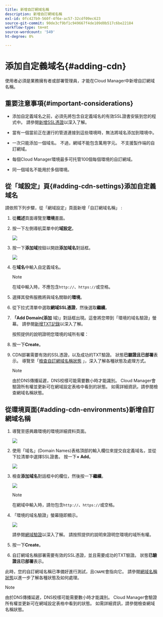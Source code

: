 ```yaml
---
title: 新增自訂網域名稱
description: 新增自訂網域名稱
exl-id: 0fc427b9-560f-4f6e-ac57-32cdf09ec623
source-git-commit: 90de3cf9bf1c949667f4de109d0b517c6be22184
workflow-type: tm+mt
source-wordcount: '549'
ht-degree: 0%

---
```


# 添加自定義域名{#adding-cdn}

使用者必須是業務擁有者或部署管理員，才能在Cloud Manager中新增自訂網域名稱。

## 重要注意事項{#important-considerations}

* 添加自定義域名之前，必須先將包含自定義域名的有效SSL證書安裝到您的程式中。 請參閱[新增SSL憑證](/help/implementing/cloud-manager/managing-ssl-certifications/add-ssl-certificate.md)以深入了解。

* 當有一個當前正在運行的管道連接到這些環境時，無法將域名添加到環境中。

* 一次只能添加一個域名。 不過，網域不能包含萬用字元。 不支援製作端的自訂網域。

* 每個Cloud Manager環境最多可托管100個每個環境的自訂網域。

* 同一個域名不能用於多個環境。

## 從「域設定」頁{#adding-cdn-settings}添加自定義域名

請依照下列步驟，從「網域設定」頁面新增「自訂網域名稱」 :

1. 從&#x200B;**概述**&#x200B;頁面導覽至&#x200B;**環境**&#x200B;畫面。

1. 按一下左側導航菜單中的&#x200B;**域設定**。

   ![](/help/implementing/cloud-manager/assets/cdn/cdn-create.png)

1. 按一下&#x200B;**添加域**&#x200B;按鈕以開啟&#x200B;**添加域名**&#x200B;對話框。

   ![](/help/implementing/cloud-manager/assets/cdn/cdn-create2.png)

1. 在&#x200B;**域名**&#x200B;中輸入自定義域名。

   >[!NOTE]
   >在域中輸入時，不應包含`http://`、`https://`或空格。

1. 選擇其發佈服務將與域名關聯的&#x200B;**環境**。

1. 從下拉式清單中選取&#x200B;**網域SSL憑證**，然後選取&#x200B;**繼續**。

1. **「Add Domain(添加** 域)」對話框出現。這會將您帶到「環境的域名驗證」螢幕。 請參閱[新增TXT記錄](/help/implementing/cloud-manager/custom-domain-names/add-text-record.md)以深入了解。

   按照提供的說明證明您環境的域所有權：

1. 按一下&#x200B;**Create**。
1. CDN部署需要有效的SSL憑證，以及成功的TXT驗證。 狀態&#x200B;**已驗證且已部署**表示。
導覽至「[檢查自訂網域名稱狀態](/help/implementing/cloud-manager/custom-domain-names/check-domain-name-status.md) 」，深入了解各種狀態及處理方式。

   >[!NOTE]
   >由於DNS傳播延遲，DNS校樣可能需要數小時才能識別。 Cloud Manager會驗證所有權並更新可在網域設定表格中看到的狀態。 如需詳細資訊，請參閱檢查網域名稱狀態。

## 從環境頁面{#adding-cdn-environments}新增自訂網域名稱

1. 導覽至感興趣環境的環境詳細資料頁面。

   ![](/help/implementing/cloud-manager/assets/cdn/cdn-create4.png)

1. 使用「域名」(Domain Names)表格頂部的輸入欄位來提交自定義域名，並從下拉清單中選擇SSL證書。 按一下&#x200B;**+ Add**。

   ![](/help/implementing/cloud-manager/assets/cdn/cdn-create3.png)

1. 檢查&#x200B;**添加域名**&#x200B;對話框中的欄位，然後按一下&#x200B;**繼續**。

   ![](/help/implementing/cloud-manager/assets/cdn/cdn-create5.png)

   >[!NOTE]
   >在網域中輸入時，請勿包含`http://`、`https://`或空格。

1. 「環境的域名驗證」螢幕隨即顯示。

   ![](/help/implementing/cloud-manager/assets/cdn/cdn-create6.png)

   請參閱[網域驗證](/help/implementing/cloud-manager/custom-domain-names/add-text-record.md)以深入了解。 請按照提供的說明來證明您環境的域所有權。

1. 按一下&#x200B;**Create**。

1. 自訂網域名稱部署需要有效的SSL憑證，並且需要成功的TXT驗證。 狀態&#x200B;**已驗證且已部署**&#x200B;表示。

此時，您的自訂網域名稱已準備好進行測試，且`CNAME`會指向它。 請參閱[網域名稱狀態](/help/implementing/cloud-manager/custom-domain-names/check-domain-name-status.md)以進一步了解各種狀態及如何處理。

>[!NOTE]
>由於DNS傳播延遲，DNS校樣可能需要數小時才能識別。 Cloud Manager會驗證所有權並更新可在網域設定表格中看到的狀態。 如需詳細資訊，請參閱檢查網域名稱狀態。
